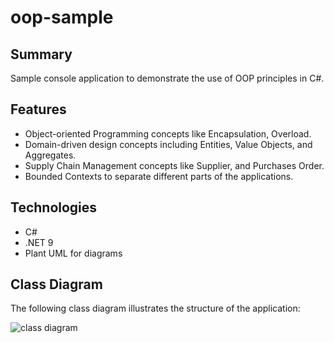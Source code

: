 # oop-sample

## Summary
Sample console application to demonstrate the use of OOP principles in C#.

## Features
- Object-oriented Programming concepts like Encapsulation, Overload.
- Domain-driven design concepts including Entities, Value Objects, and Aggregates.
- Supply Chain Management concepts like Supplier, and Purchases Order. 
- Bounded Contexts to separate different parts of the applications.

## Technologies
- C#
- .NET 9
- Plant UML for diagrams

## Class Diagram
The following class diagram illustrates the structure of the application:

![class diagram](https:://www.plantuml.com/plantuml/proxy?scr=https://raw.githubusercontent.com/upc-pre-202510-1asi0730-4368/oop-sample/refs/heads/main/docs/class-diagram.puml)